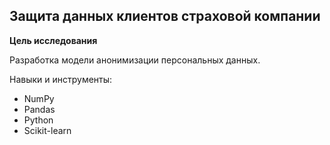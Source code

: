 ## Защита данных клиентов страховой компании


**Цель исследования** 

Разработка модели анонимизации персональных данных.

Навыки и инструменты:
- NumPy
- Pandas
- Python
- Scikit-learn